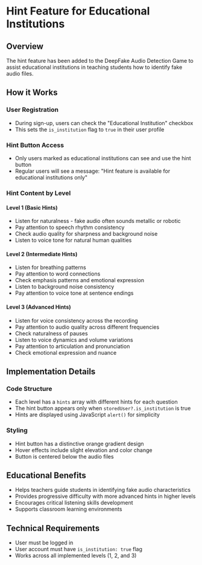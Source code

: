 # Hint Feature for Educational Institutions

## Overview
The hint feature has been added to the DeepFake Audio Detection Game to assist educational institutions in teaching students how to identify fake audio files.

## How it Works

### User Registration
- During sign-up, users can check the "Educational Institution" checkbox
- This sets the `is_institution` flag to `true` in their user profile

### Hint Button Access
- Only users marked as educational institutions can see and use the hint button
- Regular users will see a message: "Hint feature is available for educational institutions only"

### Hint Content by Level

#### Level 1 (Basic Hints)
- Listen for naturalness - fake audio often sounds metallic or robotic
- Pay attention to speech rhythm consistency
- Check audio quality for sharpness and background noise
- Listen to voice tone for natural human qualities

#### Level 2 (Intermediate Hints)
- Listen for breathing patterns
- Pay attention to word connections
- Check emphasis patterns and emotional expression
- Listen to background noise consistency
- Pay attention to voice tone at sentence endings

#### Level 3 (Advanced Hints)
- Listen for voice consistency across the recording
- Pay attention to audio quality across different frequencies
- Check naturalness of pauses
- Listen to voice dynamics and volume variations
- Pay attention to articulation and pronunciation
- Check emotional expression and nuance

## Implementation Details

### Code Structure
- Each level has a `hints` array with different hints for each question
- The hint button appears only when `storedUser?.is_institution` is true
- Hints are displayed using JavaScript `alert()` for simplicity

### Styling
- Hint button has a distinctive orange gradient design
- Hover effects include slight elevation and color change
- Button is centered below the audio files

## Educational Benefits
- Helps teachers guide students in identifying fake audio characteristics
- Provides progressive difficulty with more advanced hints in higher levels
- Encourages critical listening skills development
- Supports classroom learning environments

## Technical Requirements
- User must be logged in
- User account must have `is_institution: true` flag
- Works across all implemented levels (1, 2, and 3) 